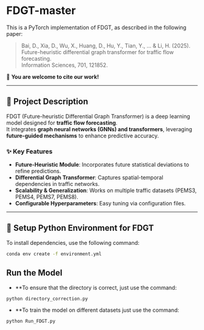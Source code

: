 # FDGT-master

This is a PyTorch implementation of FDGT, as described in the following paper:  

> Bai, D., Xia, D., Wu, X., Huang, D., Hu, Y., Tian, Y., ... & Li, H. (2025).  
> Future-heuristic differential graph transformer for traffic flow forecasting.  
> Information Sciences, 701, 121852.  

🚀 **You are welcome to cite our work!**

---

## **📝 Project Description**
FDGT (Future-heuristic Differential Graph Transformer) is a deep learning model designed for **traffic flow forecasting**.  
It integrates **graph neural networks (GNNs) and transformers**, leveraging **future-guided mechanisms** to enhance predictive accuracy.  

### **✨ Key Features**
- **Future-Heuristic Module**: Incorporates future statistical deviations to refine predictions.  
- **Differential Graph Transformer**: Captures spatial-temporal dependencies in traffic networks.  
- **Scalability & Generalization**: Works on multiple traffic datasets (PEMS3, PEMS4, PEMS7, PEMS8).  
- **Configurable Hyperparameters**: Easy tuning via configuration files.

---

## **🔧 Setup Python Environment for FDGT**
To install dependencies, use the following command:
```bash
conda env create -f environment.yml 
```

## **Run the Model**

- **To ensure that the directory is correct, just use the command:
```bash
python directory_correction.py
```

- **To train the model on different datasets just use the command:
```bash
python Run_FDGT.py
```
